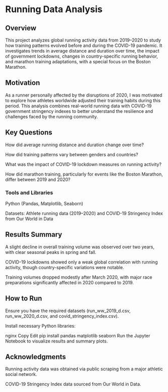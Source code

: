 # Running Data Analysis
## Overview
This project analyzes global running activity data from 2019–2020 to study how training patterns evolved before and during the COVID-19 pandemic.
It investigates trends in average distance and duration over time, the impact of government lockdowns, changes in country-specific running behavior, and marathon training adaptations, with a special focus on the Boston Marathon.

## Motivation
As a runner personally affected by the disruptions of 2020, I was motivated to explore how athletes worldwide adjusted their training habits during this period.
This analysis combines real-world running data with COVID-19 government stringency indexes to better understand the resilience and challenges faced by the running community.

## Key Questions
How did average running distance and duration change over time?

How did training patterns vary between genders and countries?

What was the impact of COVID-19 lockdown measures on running activity?

How did marathon training, particularly for events like the Boston Marathon, differ between 2019 and 2020?

### Tools and Libraries
Python (Pandas, Matplotlib, Seaborn)

Datasets: Athlete running data (2019–2020) and COVID-19 Stringency Index from Our World in Data

## Results Summary
A slight decline in overall training volume was observed over two years, with clear seasonal peaks in spring and fall.

COVID-19 lockdowns showed only a weak global correlation with running activity, though country-specific variations were notable.

Training volumes dropped modestly after March 2020, with major race preparations significantly affected in 2020 compared to 2019.

## How to Run
Ensure you have the required datasets (run_ww_2019_d.csv, run_ww_2020_d.csv, and covid_stringency_index.csv).

Install necessary Python libraries:

nginx
Copy
Edit
pip install pandas matplotlib seaborn
Run the Jupyter Notebook to visualize results and summary plots.

## Acknowledgments
Running activity data was obtained via public scraping from a major athletic social network.

COVID-19 Stringency Index data sourced from Our World in Data.

